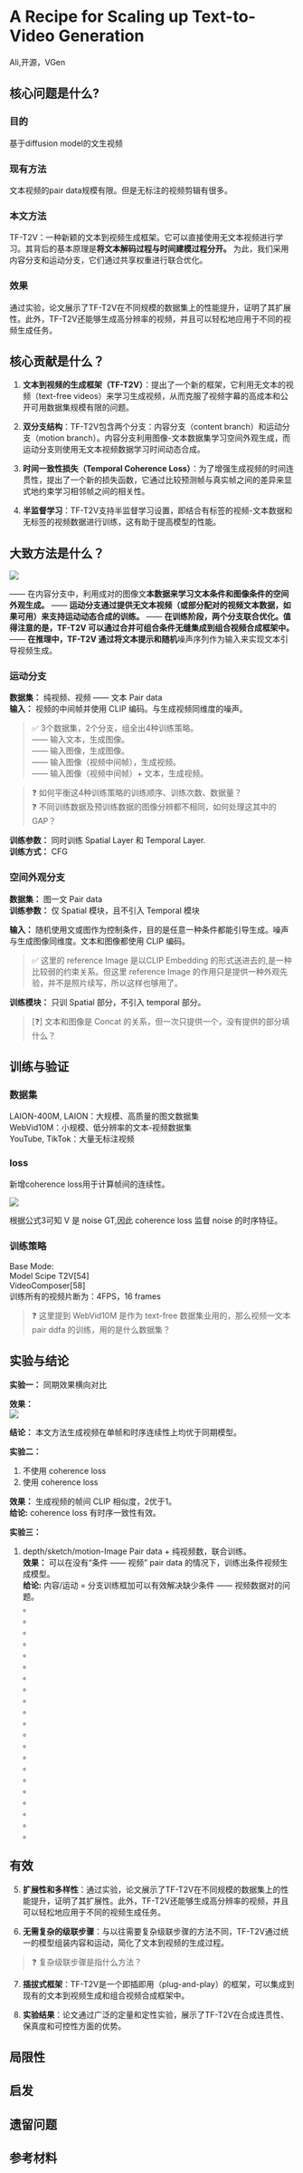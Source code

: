 # A Recipe for Scaling up Text-to-Video Generation

Ali,开源，VGen   

## 核心问题是什么?

### 目的

基于diffusion model的文生视频

### 现有方法

文本视频的pair data规模有限。但是无标注的视频剪辑有很多。

### 本文方法

TF-T2V：一种新颖的文本到视频生成框架。它可以直接使用无文本视频进行学习。其背后的基本原理是**将文本解码过程与时间建模过程分开。** 为此，我们采用内容分支和运动分支，它们通过共享权重进行联合优化。

### 效果

通过实验，论文展示了TF-T2V在不同规模的数据集上的性能提升，证明了其扩展性。此外，TF-T2V还能够生成高分辨率的视频，并且可以轻松地应用于不同的视频生成任务。

## 核心贡献是什么？

1.  **文本到视频的生成框架（TF-T2V）**：提出了一个新的框架，它利用无文本的视频（text-free videos）来学习生成视频，从而克服了视频字幕的高成本和公开可用数据集规模有限的问题。

2.  **双分支结构**：TF-T2V包含两个分支：内容分支（content branch）和运动分支（motion branch）。内容分支利用图像-文本数据集学习空间外观生成，而运动分支则使用无文本视频数据学习时间动态合成。

3.  **时间一致性损失（Temporal Coherence Loss）**：为了增强生成视频的时间连贯性，提出了一个新的损失函数，它通过比较预测帧与真实帧之间的差异来显式地约束学习相邻帧之间的相关性。

4.  **半监督学习**：TF-T2V支持半监督学习设置，即结合有标签的视频-文本数据和无标签的视频数据进行训练，这有助于提高模型的性能。


## 大致方法是什么？

![](./assets/a352fb376252c1ac87068e7b9ab7210c_2_Figure_2_-1444024889.png)

—— 在内容分支中，利用成对的图像文**本数据来学习文本条件和图像条件的空间外观生成。**
—— **运动分支通过提供无文本视频（或部分配对的视频文本数据，如果可用）来支持运动动态合成的训练。**
—— **在训练阶段，两个分支联合优化。值得注意的是，TF-T2V 可以通过合并可组合条件无缝集成到组合视频合成框架中。**
—— **在推理中，TF-T2V 通过将文本提示和随机**噪声序列作为输入来实现文本引导视频生成。

### 运动分支 

**数据集：** 纯视频、视频 —— 文本 Pair data     
**输入：** 视频的中间帧并使用 CLIP 编码。与生成视频同维度的噪声。  

> &#x2705; 3个数据集，2个分支，组全出4种训练策略。   
—— 输入文本，生成图像。    
—— 输入图像，生成图像。   
—— 输入图像（视频中间帧），生成视频。    
—— 输入图像（视频中间帧）+ 文本，生成视频。    

> &#x2753; 如何平衡这4种训练策略的训练顺序、训练次数、数据量？    
> &#x2753; 不同训练数据及预训练数据的图像分辨都不相同，如何处理这其中的 GAP？    

**训练参数：** 同时训练 Spatial Layer 和 Temporal Layer.     
**训练方式：** CFG         

### 空间外观分支   

**数据集：** 图一文 Pair data       
**训练参数：** 仅 Spatial 模块，且不引入 Temporal 模块      

**输入：** 随机使用文或图作为控制条件，目的是任意一种条件都能引导生成。噪声与生成图像同维度。文本和图像都使用 CLIP 编码。    

> &#x2705; 这里的 reference Image 是以CLIP Embedding 的形式送进去的,是一种比较弱的约束关系。但这里 reference Image 的作用只是提供一种外观先验，并不是照片续写，所以这样也够用了。

**训练模块：** 只训 Spatial 部分，不引入 temporal 部分。    

> [&#x2753;] 文本和图像是 Concat 的关系，但一次只提供一个，没有提供的部分填什么？  

## 训练与验证

### 数据集

LAION-400M, LAION：大规模、高质量的图文数据集  
WebVid10M：小规模、低分辨率的文本-视频数据集  
YouTube, TikTok：大量无标注视频

### loss

新增coherence loss用于计算帧间的连续性。  

![](./assets/公式4.png)  

根据公式3可知 V 是 noise GT,因此 coherence loss 监督 noise
的时序特征。    

### 训练策略

Base Mode:    
Model Scipe T2V[54]    
VideoComposer[58]    
训练所有的视频片断为：4FPS，16 frames    

> &#x2753; 这里提到 WebVid10M 是作为 text-free 数据集业用的，那么视频一文本 pair ddfa 的训练，用的是什么数据集？    

## 实验与结论

**实验一：** 同期效果横向对比    

**效果：**     
![](./assets/ATable1.png)  


**结论：** 本文方法生成视频在单帧和时序连续性上均优于同期模型。    

**实验二：**     

1. 不使用 coherence loss    
2. 使用 coherence loss     

**效果：** 生成视频的帧间 CLIP 相似度，2优于1。    
**给论:**  coherence loss 有时序一致性有效。    

**实验三：**    
1. depth/sketch/motion-Image Pair data + 纯视频数，联合训练。    
**效果：** 可以在没有“条件 —— 视频” pair data 的情况下，训练出条件视频生成模型。        
**给论:**  内容/运动 = 分支训练框加可以有效解决缺少条件 —— 视频数据对的问题。   
。        
。    
。        
。    
。        
。    
。        
。    
。        
。    
。        
。    
。        
。    
。        
。    
。        
。    
。        
。    
。        


## 有效

5.  **扩展性和多样性**：通过实验，论文展示了TF-T2V在不同规模的数据集上的性能提升，证明了其扩展性。此外，TF-T2V还能够生成高分辨率的视频，并且可以轻松地应用于不同的视频生成任务。

6.  **无需复杂的级联步骤**：与以往需要复杂级联步骤的方法不同，TF-T2V通过统一的模型组装内容和运动，简化了文本到视频的生成过程。

> &#x2753; 复杂级联步骤是指什么方法？

7.  **插拔式框架**：TF-T2V是一个即插即用（plug-and-play）的框架，可以集成到现有的文本到视频生成和组合视频合成框架中。

8.  **实验结果**：论文通过广泛的定量和定性实验，展示了TF-T2V在合成连贯性、保真度和可控性方面的优势。

## 局限性

## 启发

## 遗留问题

## 参考材料